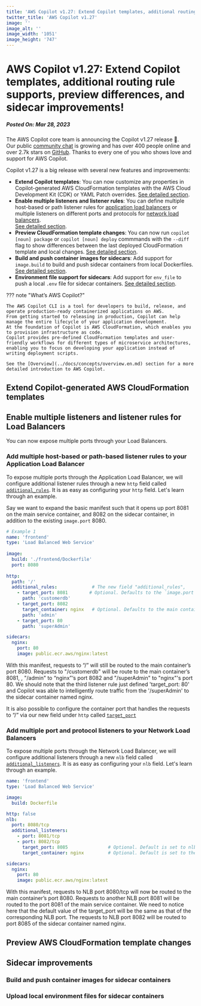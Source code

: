 ```yaml
---
title: 'AWS Copilot v1.27: Extend Copilot templates, additional routing rule supports, preview differences, and sidecar improvements!'
twitter_title: 'AWS Copilot v1.27'
image: ''
image_alt: ''
image_width: '1051'
image_height: '747'
---
```


# AWS Copilot v1.27: Extend Copilot templates, additional routing rule supports, preview differences, and sidecar improvements!
##### Posted On: Mar 28, 2023

The AWS Copilot core team is announcing the Copilot v1.27 release 🚀.  
Our public [сommunity сhat](https://app.gitter.im/#/room/#aws_copilot-cli:gitter.im) is growing and has over 400 people online and over 2.7k stars on [GitHub](http://github.com/aws/copilot-cli/).
Thanks to every one of you who shows love and support for AWS Copilot.

Copilot v1.27 is a big release with several new features and improvements:

- **Extend Copilot templates**: You can now customize any properties in Copilot-generated AWS CloudFormation templates 
with the AWS Cloud Development Kit (CDK) or YAML Patch overrides. [See detailed section](#extend-copilot-generated-aws-cloudformation-templates).
- **Enable multiple listeners and listener rules**: You can define multiple host-based or path listener rules for [application load balancers](../docs/manifest/lb-web-service.en.md#http)
or multiple listeners on different ports and protocols for [network load balancers](../docs/manifest/lb-web-service.en.md#nlb).  
  [See detailed section](#enable-multiple-listeners-and-listener-rules-for-load-balancers).
- **Preview CloudFormation template changes**: You can now run `copilot [noun] package` or `copilot [noun] deploy` commmands with the `--diff` flag to show differences
  between the last deployed CloudFormation template and local changes. [See detailed section](#preview-aws-cloudformation-template-changes).
- **Build and push container images for sidecars**: Add support for `image.build` to build and push sidecar containers from local Dockerfiles. [See detailed section](#build-and-push-container-images-for-sidecar-containers).
- **Environment file support for sidecars**: Add support for `env_file` to push a local `.env` file for sidecar containers. [See detailed section](#upload-local-environment-files-for-sidecar-containers).

??? note "What’s AWS Copilot?"

    The AWS Copilot CLI is a tool for developers to build, release, and operate production-ready containerized applications on AWS.
    From getting started to releasing in production, Copilot can help manage the entire lifecycle of your application development.
    At the foundation of Copilot is AWS CloudFormation, which enables you to provision infrastructure as code.
    Copilot provides pre-defined CloudFormation templates and user-friendly workflows for different types of microservice architectures,
    enabling you to focus on developing your application instead of writing deployment scripts.

    See the [Overview](../docs/concepts/overview.en.md) section for a more detailed introduction to AWS Copilot.

## Extend Copilot-generated AWS CloudFormation templates

## Enable multiple listeners and listener rules for Load Balancers
You can now expose multiple ports through your Load Balancers.
### Add multiple host-based or path-based listener rules to your Application Load Balancer
To expose multiple ports through the Application Load Balancer, we will configure additional listener rules through a new `http` field called [`additional_rules`](../docs/manifest/lb-web-service.en.md#http-additional-rules). 
It is as easy as configuring your `http` field. Let's learn through an example. 

Say we want to expand the basic manifest such that it opens up port 8081 on the main service container, and 8082 on the sidecar container, in addition to the existing `image.port` 8080.
```yaml
# Example 1
name: 'frontend'
type: 'Load Balanced Web Service'
 
image:
  build: './frontend/Dockerfile'
  port: 8080
  
http:
  path: '/'
  additional_rules:             # The new field "additional_rules",
    - target_port: 8081        # Optional. Defaults to the `image.port`.
      path: 'customerdb'
    - target_port: 8082
      target_container: nginx   # Optional. Defaults to the main container. 
      path: 'admin'
    - target_port: 80
      path: 'superAdmin'

sidecars:
  nginx:
    port: 80
    image: public.ecr.aws/nginx:latest
```
With this manifest, requests to “/” will still be routed to the main container’s port 8080. Requests to "/customerdb" will be route to the main container’s 8081, 
, "/admin" to “nginx”‘s port 8082 and "/superAdmin" to "nginx"'s port 80. We should note that the third listener rule just defined 'target_port: 80' 
and Copilot was able to intelligently route traffic from the '/superAdmin' to the sidecar container named nginx.

It is also possible to configure the container port that handles the requests to “/” via our new field under `http` called [`target_port`](../docs/manifest/lb-web-service.en.md#http-target-port)
### Add multiple port and protocol listeners to your Network Load Balancers
To expose multiple ports through the Network Load Balancer, we will configure additional listeners through a new `nlb` field called [`additional_listeners`](../docs/manifest/lb-web-service.en.md#nlb-additional-listeners).
It is as easy as configuring your `nlb` field. Let's learn through an example.

```yaml
name: 'frontend'
type: 'Load Balanced Web Service'

image:
  build: Dockerfile

http: false
nlb:
  port: 8080/tcp
  additional_listeners:
    - port: 8081/tcp
    - port: 8082/tcp
      target_port: 8085               # Optional. Default is set to nlb port of the specific listener 
      target_container: nginx         # Optional. Default is set to the main container

sidecars:
  nginx:
    port: 80
    image: public.ecr.aws/nginx:latest
```
With this manifest, requests to NLB port 8080/tcp will now be routed to the main container’s port 8080. 
Requests to another NLB port 8081 will be routed to the port 8081 of the main service container. 
We need to notice here that the default value of the target_port will be the same as that of the corresponding NLB port. 
The requests to NLB port 8082 will be routed to port 8085 of the sidecar container named nginx.

## Preview AWS CloudFormation template changes

## Sidecar improvements

### Build and push container images for sidecar containers

### Upload local environment files for sidecar containers
